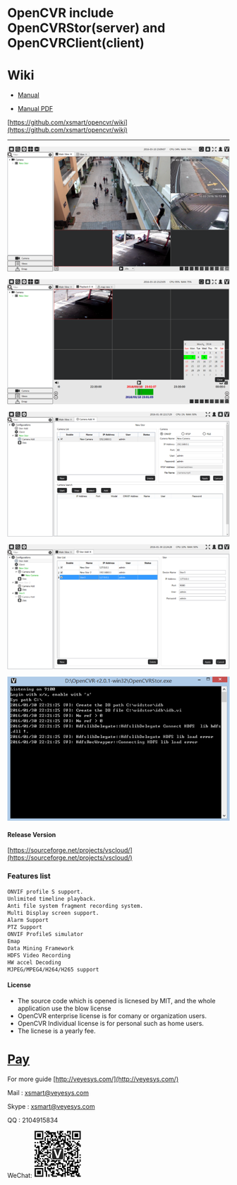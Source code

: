 # OpenCVR include OpenCVRStor(server) and OpenCVRClient(client) #

# Wiki #

*  [Manual](https://xsmart.gitbooks.io/opencvrusermanual/content/)

*  [Manual PDF](https://www.gitbook.com/download/pdf/book/xsmart/opencvrusermanual)

[https://github.com/xsmart/opencvr/wiki](https://github.com/xsmart/opencvr/wiki)

----------
![](https://raw.githubusercontent.com/xsmart/ve-img/master/opencvr2/opencvrclient.png)

![](https://raw.githubusercontent.com/xsmart/ve-img/master/opencvr2/playback.png)

![](https://raw.githubusercontent.com/xsmart/ve-img/master/opencvr2/configure.png)

![](https://raw.githubusercontent.com/xsmart/ve-img/master/opencvr2/opencvrstoradd.png)

![](https://raw.githubusercontent.com/xsmart/ve-img/master/opencvr2/opencvrstor.png)


#### Release Version ####
[https://sourceforge.net/projects/vscloud/](https://sourceforge.net/projects/vscloud/)

### Features list ###
	ONVIF profile S support.
    Unlimited timeline playback.
	Anti file system fragment recording system.
	Multi Display screen support.
	Alarm Support
	PTZ Support
	ONVIF ProfileS simulator
	Emap
	Data Mining Framework 
	HDFS Video Recording
	HW accel Decoding
	MJPEG/MPEG4/H264/H265 support

#### License ####
*  The source code which is opened is licnesed by MIT, and the whole application use the blow license
*  OpenCVR enterprise license is for comany or organization users. 
*  OpenCVR Individual license is for personal such as home users.
*  The licnese is a yearly fee.

# [Pay](http://veyesys.com/) # 

For more guide
[http://veyesys.com/](http://veyesys.com/)

Mail  : [xsmart@veyesys.com](xsmart@veyesys.com)

Skype : xsmart@veyesys.com

QQ    : 2104915834

WeChat: ![](https://raw.githubusercontent.com/xsmart/ve-img/master/wechat/xsmart_wechat.png)


		

